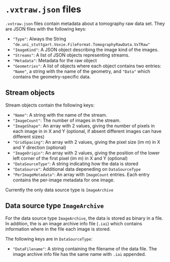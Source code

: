 `.vxtraw.json` files
====================

`.vxtraw.json` files contain metadata about a tomography raw data set. They are JSON files with the following keys:

- `"Type"`: Always the String `"de.uni_stuttgart.Voxie.FileFormat.TomographyRawData.VxTRaw"`
- `"ImageKind"`: A JSON object describing the image kind of the images.
- `"Streams"`: A list of JSON objects representing streams.
- `"Metadata"`: Metadata for the raw object
- `"Geometries"`: A list of objects where each object contains two entries: `"Name"`, a string with the name of the geometry, and `"Data"` which contains the geometry-specific data.


Stream objects
--------------

Stream objects contain the following keys:

- `"Name"`: A string with the name of the stream.
- `"ImageCount"`: The number of images in the stream.
- `"ImageShape"`: An array with 2 values, giving the number of pixels in each image in in X and Y (optional, if absent different images can have different sizes)
- `"GridSpacing"`: An array with 2 values, giving the pixel size (im m) in X and Y direction (optional)
- `"ImageOrigin"`: An array with 2 values, giving the position of the lower left corner of the first pixel (im m) in X and Y (optional)
- `"DataSourceType"`: A string indicating how the data is stored
- `"DataSource"`: Additional data depeneding on `DataSourceType`
- `"PerImageMetadata"`: An array with `ImageCount` entries. Each entry contains the per-image metadata for one image.

Currently the only data source type is `ImageArchive`


Data source type `ImageArchive`
-------------------------------

For the data source type `ImageArchive`, the data is stored as binary in a
file. In addition, the is an image archive info file (`.iai`) which contains
information where in the file each image is stored.

The following keys are in `DataSourceType`:
- `"DataFilename"`: A string containing the filename of the data file. The image archive info file has the same name with `.iai` appended.
